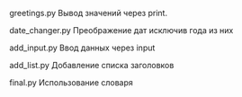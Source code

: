 greetings.py
Вывод значений через print.

date_changer.py
Преображение дат исключив года из них

add_input.py
Ввод данных через input

add_list.py
Добавление списка заголовков

final.py
Использование словаря
